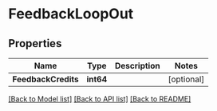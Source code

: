 # FeedbackLoopOut

## Properties
Name | Type | Description | Notes
------------ | ------------- | ------------- | -------------
**FeedbackCredits** | **int64** |  | [optional] 

[[Back to Model list]](../README.md#documentation-for-models) [[Back to API list]](../README.md#documentation-for-api-endpoints) [[Back to README]](../README.md)


